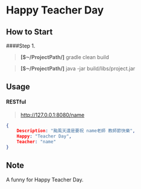 Happy Teacher Day
=============


How to Start
-------------------
####Step 1.

> **[$~/ProjectPath/]** gradle clean build

> **[$~/ProjectPath/]** java -jar build/libs/project.jar

Usage
-------------------
#### RESTful

> http://127.0.0.1:8080/name


```json
{
	Description: "颱風天還是要祝 name老師 教師節快樂",
	Happy: "Teacher Day",
	Teacher: "name"
}
```

Note
-------------
A funny for Happy Teacher Day.
